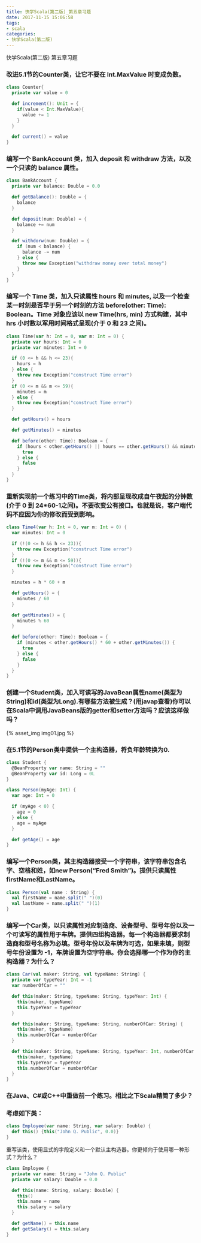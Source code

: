 ```yaml
---
title: 快学Scala(第二版)_第五章习题
date: 2017-11-15 15:06:58
tags: 
- scala
categories: 
- 快学Scala(第二版)
---
```


快学Scala(第二版) 第五章习题
<!-- more -->

### 改进5.1节的Counter类，让它不要在 Int.MaxValue 时变成负数。
```scala
class Counter{
  private var value = 0

  def increment(): Unit = {
    if(value < Int.MaxValue){
      value += 1
    }
  }

  def current() = value
}
```

### 编写一个 BankAccount 类，加入 deposit 和 withdraw 方法，以及一个只读的 balance 属性。
```scala
class BankAccount {
  private var balance: Double = 0.0

  def getBalance(): Double = {
    balance
  }

  def deposit(num: Double) = {
    balance += num
  }

  def withdorw(num: Double) = {
    if (num < balance) {
      balance -= num
    } else {
      throw new Exception("withdraw money over total money")
    }
  }
}
```

### 编写一个 Time 类，加入只读属性 hours 和 minutes, 以及一个检查某一时刻是否早于另一个时刻的方法 before(other: Time): Boolean。Time 对象应该以 new Time(hrs, min) 方式构建，其中 hrs 小时数以军用时间格式呈现(介于 0 和 23 之间)。
```scala
class Time(var h: Int = 0, var m: Int = 0) {
  private var hours: Int = 0
  private var minutes: Int = 0

  if (0 <= h && h <= 23){
    hours = h
  } else {
    throw new Exception("construct Time error")
  }
  if (0 <= m && m <= 59){
    minutes = m
  } else {
    throw new Exception("construct Time error")
  }

  def getHours() = hours

  def getMinutes() = minutes

  def before(other: Time): Boolean = {
    if (hours < other.getHours() || hours == other.getHours() && minutes < other.getMinutes()) {
      true
    } else {
      false
    }
  }
}
```

### 重新实现前一个练习中的Time类，将内部呈现改成自午夜起的分钟数(介于 0 到 24*60-1之间)。不要改变公有接口。也就是说，客户端代码不应因为你的修改而受到影响。
```scala
class Time4(var h: Int = 0, var m: Int = 0) {
  var minutes: Int = 0

  if (!(0 <= h && h <= 23)){
    throw new Exception("construct Time error")
  }
  if (!(0 <= m && m <= 59)){
    throw new Exception("construct Time error")
  }

  minutes = h * 60 + m

  def getHours() = {
    minutes / 60
  }

  def getMinutes() = {
    minutes % 60
  }

  def before(other: Time): Boolean = {
    if (minutes < other.getHours() * 60 + other.getMinutes()) {
      true
    } else {
      false
    }
  }
}
```

### 创建一个Student类，加入可读写的JavaBean属性name(类型为String)和id(类型为Long).有哪些方法被生成？(用javap查看)你可以在Scala中调用JavaBeans版的getter和setter方法吗？应该这样做吗？
{% asset_img img01.jpg %}

### 在5.1节的Person类中提供一个主构造器，将负年龄转换为0.
```scala
class Student {
  @BeanProperty var name: String = ""
  @BeanProperty var id: Long = 0L
}

class Person(myAge: Int) {
  var age: Int = 0

  if (myAge < 0) {
    age = 0
  } else {
    age = myAge
  }

  def getAge() = age
}
```

### 编写一个Person类，其主构造器接受一个字符串，该字符串包含名字、空格和姓，如new Person(“Fred Smith”)。提供只读属性firstName和LastName。
```scala
class Person(val name : String) {
  val firstName = name.split(" ")(0)
  val lastName = name.split(" ")(1)
}
```

### 编写一个Car类，以只读属性对应制造商、设备型号、型号年份以及一个可读写的属性用于车牌。提供四组构造器。每一个构造器都要求制造商和型号名称为必填。型号年份以及车牌为可选，如果未填，则型号年份设置为 -1，车牌设置为空字符串。你会选择哪一个作为你的主构造器？为什么？
```scala
class Car(val maker: String, val typeName: String) {
  private var typeYear: Int = -1
  var numberOfCar = ""

  def this(maker: String, typeName: String, typeYear: Int) {
    this(maker, typeName)
    this.typeYear = typeYear
  }

  def this(maker: String, typeName: String, numberOfCar: String) {
    this(maker, typeName)
    this.numberOfCar = numberOfCar
  }

  def this(maker: String, typeName: String, typeYear: Int, numberOfCar: String) {
    this(maker, typeName)
    this.typeYear = typeYear
    this.numberOfCar = numberOfCar
  }
}
```

### 在Java、C#或C++中重做前一个练习。相比之下Scala精简了多少？



### 考虑如下类：
```scala
class Employee(var name: String, var salary: Double) {
  def this() {this("John Q. Public", 0.0)}
}
```
重写该类，使用显式的字段定义和一个默认主构造器。你更倾向于使用哪一种形式？为什么？

```scala
class Employee {
  private var name: String = "John Q. Public"
  private var salary: Double = 0.0

  def this(name: String, salary: Double) {
    this()
    this.name = name
    this.salary = salary
  }

  def getName() = this.name
  def getSalary() = this.salary
}
```
